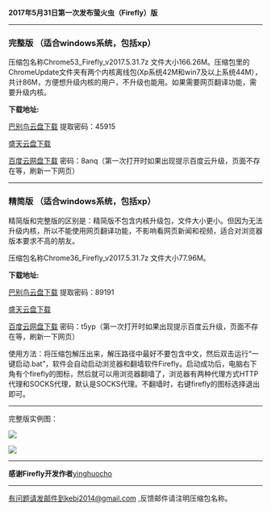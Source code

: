 **2017年5月31日第一次发布萤火虫（Firefly）版**

***

### 完整版 （适合windows系统，包括xp）

压缩包名称Chrome53_Firefly_v2017.5.31.7z 文件大小166.26M。压缩包里的ChromeUpdate文件夹有两个内核离线包(Xp系统42M和win7及以上系统44M），共计86M，方便想升级内核的用户，不升级也能用。如果需要网页翻译功能，需要升级内核。

**下载地址:**

[巴别鸟云盘下载](http://www.babel.cc/share.do?s=1970112644757852) 提取密码：45915

[盛天云盘下载](http://pan.stnts.com/s/HGe5Qn2)

[百度云网盘下载](http://pan.baidu.com/s/1o7MszZs) 密码：8anq（第一次打开时如果出现提示百度云升级，页面不存在等，刷新一下网页）


***

### 精简版 （适合windows系统，包括xp）

精简版和完整版的区别是：精简版不包含内核升级包，文件大小更小。但因为无法升级内核，所以不能使用网页翻译功能，不影响看网页新闻和视频，适合对浏览器版本要求不高的朋友。

压缩包名称Chrome36_Firefly_v2017.5.31.7z 文件大小77.96M。

**下载地址:**

[巴别鸟云盘下载](http://www.babel.cc/share.do?s=6168758677660870) 提取密码：89191

[盛天云盘下载](http://pan.stnts.com/s/YB7CNqa)

[百度云网盘下载](http://pan.baidu.com/s/1o80nWP8) 密码：t5yp（第一次打开时如果出现提示百度云升级，页面不存在等，刷新一下网页）


使用方法：将压缩包解压出来，解压路径中最好不要包含中文，然后双击运行“一键启动.bat”，软件会自动启动浏览器和翻墙软件Firefly。启动成功后，电脑右下角有个firefly的图标，然后就可以用浏览器翻墙了，浏览器有两种代理方式HTTP代理和SOCKS代理，默认是SOCKS代理。不翻墙时，右键firefly的图标选择退出即可。

***

完整版实例图：

![](https://raw.githubusercontent.com/Alvin9999/pac2/master/firefly1.PNG)

![](https://raw.githubusercontent.com/Alvin9999/pac2/master/firefly2.png)

***

**感谢Firefly开发作者**[yinghuocho](https://github.com/yinghuocho/firefly-proxy)


***

有问题请发邮件到kebi2014@gmail.com ,反馈邮件请注明压缩包名称。
